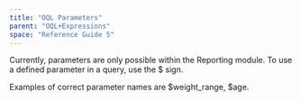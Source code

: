 ```yaml
---
title: "OQL Parameters"
parent: "OQL+Expressions"
space: "Reference Guide 5"
---
```



Currently, parameters are only possible within the Reporting module. To use a defined parameter in a query, use the $ sign.

Examples of correct parameter names are $weight_range, $age.
